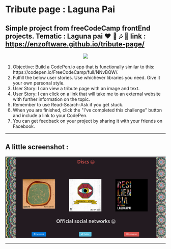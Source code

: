 # Tribute page : Laguna Pai
Simple project from freeCodeCamp frontEnd projects. Tematic : Laguna pai :heart: :musical_note: :notes: :microphone:
**link : https://enzoftware.github.io/tribute-page/**
---

<div align="center">
  <img src="https://www.freecodecamp.com/design-style-guide/downloads/freeCodeCamp-alternative.png">
</div>

<ol>
  <li>Objective: Build a CodePen.io app that is functionally similar to this: https://codepen.io/FreeCodeCamp/full/NNvBQW/.</li>

<li>Fulfill the below user stories. Use whichever libraries you need. Give it your own personal style.</li>

<li>User Story: I can view a tribute page with an image and text.</li>

<li>User Story: I can click on a link that will take me to an external website with further information on the topic.</li>

<li>Remember to use Read-Search-Ask if you get stuck.</li>

<li>When you are finished, click the "I've completed this challenge" button and include a link to your CodePen.</li>

<li>You can get feedback on your project by sharing it with your friends on Facebook.  </li>
</ol>

---
<h2> A little screenshot :  </h2>
<div align="center">
  <img src="resources/ss.png">
</div>

---


